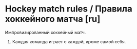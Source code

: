 # Hockey match rules / Правила хоккейного матча [ru]

Импровизированный хоккейный матч.
1. Каждая команда играет с каждой, кроме самой себя.
